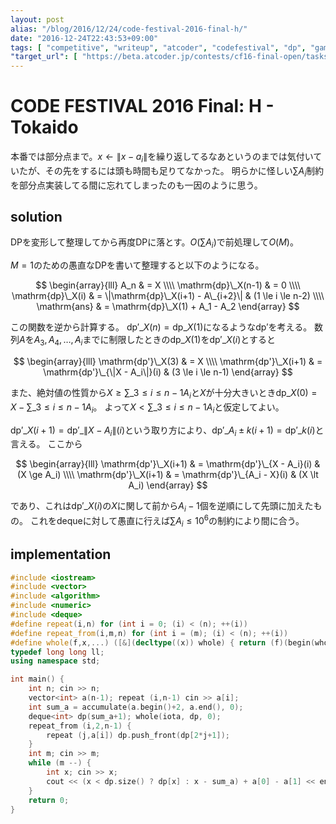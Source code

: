 ```yaml
---
layout: post
alias: "/blog/2016/12/24/code-festival-2016-final-h/"
date: "2016-12-24T22:43:53+09:00"
tags: [ "competitive", "writeup", "atcoder", "codefestival", "dp", "game" ]
"target_url": [ "https://beta.atcoder.jp/contests/cf16-final-open/tasks/codefestival_2016_final_h" ]
---
```


# CODE FESTIVAL 2016 Final: H - Tokaido

本番では部分点まで。$x \gets \|x - a_i\|$を繰り返してるなあというのまでは気付いていたが、その先をするには頭も時間も足りてなかった。
明らかに怪しい$\sum A_i$制約を部分点実装してる間に忘れてしまったのも一因のように思う。

## solution

DPを変形して整理してから再度DPに落とす。$O(\sum A_i)$で前処理して$O(M)$。

$M = 1$のための愚直なDPを書いて整理すると以下のようになる。

$$ \begin{array}{lll}
A_n & = X \\\\
\mathrm{dp}\_X(n-1) & = 0 \\\\
\mathrm{dp}\_X(i) & = \|\mathrm{dp}\_X(i+1) - A\_{i+2}\| & (1 \le i \le n-2) \\\\
\mathrm{ans}   & = \mathrm{dp}\_X(1) + A_1 - A_2
\end{array} $$

この関数を逆から計算する。
$\mathrm{dp'}\_X(n) = \mathrm{dp}\_X(1)$になるような$\mathrm{dp'}$を考える。
数列$A$を$A_3, A_4, \dots, A_i$までに制限したときの$\mathrm{dp}\_X(1)$を$\mathrm{dp'}\_X(i)$とすると

$$ \begin{array}{lll}
\mathrm{dp'}\_X(3) & = X \\\\
\mathrm{dp'}\_X(i+1) & = \mathrm{dp'}\_{\|X - A_i\|}(i) & (3 \le i \le n-1)
\end{array} $$

また、絶対値の性質から$X \ge \sum\_{3 \le i \le n-1} A_i$と$X$が十分大きいとき$\mathrm{dp}\_X(0) = X - \sum\_{3 \le i \le n-1} A_i$。
よって$X \lt \sum\_{3 \le i \le n-1} A_i$と仮定してよい。

$\mathrm{dp'}\_X(i+1) = \mathrm{dp'}\_{\|X - A_i\|}(i)$という取り方により、$\mathrm{dp'}\_{A_i \pm k}(i+1) = \mathrm{dp'}\_k(i)$と言える。
ここから

$$ \begin{array}{lll}
\mathrm{dp'}\_X(i+1) & = \mathrm{dp'}\_{X - A_i}(i) & (X \ge A_i) \\\\
\mathrm{dp'}\_X(i+1) & = \mathrm{dp'}\_{A_i - X}(i) & (X \lt A_i)
\end{array} $$

であり、これは$\mathrm{dp'}\_X(i)$の$X$に関して前から$A_i-1$個を逆順にして先頭に加えたもの。
これをdequeに対して愚直に行えば$\sum A_i \le 10^6$の制約により間に合う。

## implementation

``` c++
#include <iostream>
#include <vector>
#include <algorithm>
#include <numeric>
#include <deque>
#define repeat(i,n) for (int i = 0; (i) < (n); ++(i))
#define repeat_from(i,m,n) for (int i = (m); (i) < (n); ++(i))
#define whole(f,x,...) ([&](decltype((x)) whole) { return (f)(begin(whole), end(whole), ## __VA_ARGS__); })(x)
typedef long long ll;
using namespace std;

int main() {
    int n; cin >> n;
    vector<int> a(n-1); repeat (i,n-1) cin >> a[i];
    int sum_a = accumulate(a.begin()+2, a.end(), 0);
    deque<int> dp(sum_a+1); whole(iota, dp, 0);
    repeat_from (i,2,n-1) {
        repeat (j,a[i]) dp.push_front(dp[2*j+1]);
    }
    int m; cin >> m;
    while (m --) {
        int x; cin >> x;
        cout << (x < dp.size() ? dp[x] : x - sum_a) + a[0] - a[1] << endl;
    }
    return 0;
}
```
